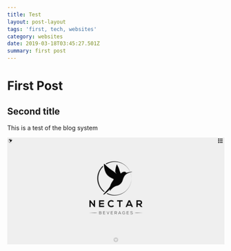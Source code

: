 ```yaml
---
title: Test
layout: post-layout
tags: 'first, tech, websites'
category: websites
date: 2019-03-18T03:45:27.501Z
summary: first post
---
```

# First Post

## Second title

This is a test of the blog system

![img](/public/static/uploads/screenshot-nectarbeverages.co.nz-2019.03.14-13-34-34.jpg "Img")
